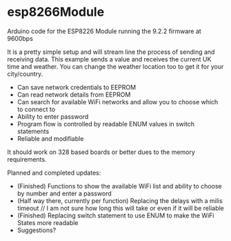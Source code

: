 # esp8266Module
Arduino code for the ESP8226 Module running the 9.2.2 firmware at 9600bps

It is a pretty simple setup and will stream line the process of sending and receiving data. This example sends a value and receives the current UK time and weather. You can change the weather location too to get it for your city/country.

- Can save network credentials to EEPROM
- Can read network details from EEPROM
- Can search for available WiFi networks and allow you to choose which to connect to
- Ability to enter password
- Program flow is controlled by readable ENUM values in switch statements
- Reliable and modifiable

It should work on 328 based boards or better dues to the memory requirements.

Planned and completed updates:

- (Finished) Functions to show the available WiFi list and ability to choose by number and enter a password
- (Half way there, currently per function) Replacing the delays with a milis timeout // I am not sure how long this will take or even if it will be reliable
- (Finished) Replacing switch statement to use ENUM to make the WiFi States more readable
- Suggestions?
